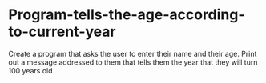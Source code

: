 # Program-tells-the-age-according-to-current-year
Create a program that asks the user to enter their name and their age.  Print out a message addressed to them that tells them the year that they will turn 100 years old
